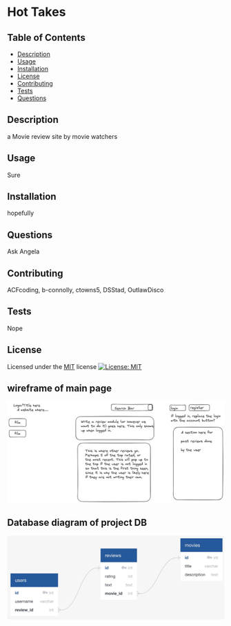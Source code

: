 
  # Hot Takes

  ## Table of Contents
  - [Description](#Description)
  - [Usage](#Usage)
  - [Installation](#Installation)
  - [License](#License)
  - [Contributing](#Contributing)
  - [Tests](#Tests)
  - [Questions](#Questions)

  ## Description
  a Movie review site by movie watchers

  ## Usage
  Sure

  ## Installation
  hopefully

  ## Questions
  Ask Angela

  ## Contributing
  ACFcoding, b-connolly, ctowns5, DSStad, OutlawDisco

  ## Tests
  Nope

  ## License
  Licensed under the [MIT](https://opensource.org/licenses/MIT) license
  [![License: MIT](https://img.shields.io/badge/License-MIT-yellow.svg)](https://opensource.org/licenses/MIT)
  
  ## wireframe of main page
  ![wireframe](./public/images/htwireframe.png)
  ## Database diagram of project DB 
  ![DB diagram](./public/images/ERD.jpg)

